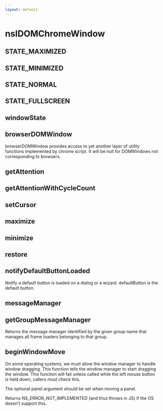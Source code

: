 ```yaml
---
layout: default
---
```


# nsIDOMChromeWindow #

## STATE_MAXIMIZED ##

## STATE_MINIMIZED ##

## STATE_NORMAL ##

## STATE_FULLSCREEN ##

## windowState ##

## browserDOMWindow ##

browserDOMWindow provides access to yet another layer of
utility functions implemented by chrome script. It will be null
for DOMWindows not corresponding to browsers.


## getAttention ##

## getAttentionWithCycleCount ##

## setCursor ##

## maximize ##

## minimize ##

## restore ##

## notifyDefaultButtonLoaded ##

Notify a default button is loaded on a dialog or a wizard.
defaultButton is the default button.


## messageManager ##

## getGroupMessageManager ##

Returns the message manager identified by the given group name that
manages all frame loaders belonging to that group.


## beginWindowMove ##

On some operating systems, we must allow the window manager to
handle window dragging. This function tells the window manager to
start dragging the window. This function will fail unless called
while the left mouse button is held down, callers must check this.

The optional panel argument should be set when moving a panel.

Returns NS_ERROR_NOT_IMPLEMENTED (and thus throws in JS) if the OS
doesn't support this.

